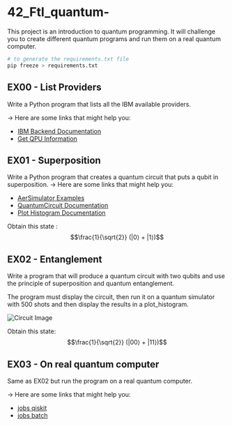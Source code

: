 # 42_Ftl_quantum-
This project is an introduction to quantum programming. It will challenge you to create different quantum programs and run them on a real quantum computer.

```bash
# to generate the requirements.txt file
pip freeze > requirements.txt
```

## EX00 - List Providers

Write a Python program that lists all the IBM available providers.

-> Here are some links that might help you:
- [IBM Backend Documentation](https://docs.quantum.ibm.com/api/qiskit-ibm-runtime/ibm-backend)
- [Get QPU Information](https://docs.quantum.ibm.com/guides/get-qpu-information)

## EX01 - Superposition

Write a Python program that creates a quantum circuit that puts a qubit in superposition.
-> Here are some links that might help you:
- [AerSimulator Examples](https://docs.quantum.ibm.com/guides/local-testing-mode#aersimulator-examples)
- [QuantumCircuit Documentation](https://qiskit.org/documentation/stubs/qiskit.circuit.QuantumCircuit.html)
- [Plot Histogram Documentation](https://docs.quantum.ibm.com/api/qiskit/qiskit.visualization.plot_histogram)

Obtain this state : $$\frac{1}{\sqrt{2}} (|0⟩ + |1⟩)$$

## EX02 - Entanglement

Write a program that will produce a quantum circuit with two qubits and use the principle of superposition and quantum entanglement.

The program must display the circuit, then run it on a quantum simulator with 500 shots and then display the results in a plot_histogram.

![Circuit Image](https://user-images.githubusercontent.com/77266161/107123986-d584de00-68c6-11eb-8e68-ef4ff2e07705.jpg)

Obtain this state: $$\frac{1}{\sqrt{2}} (|00⟩ + |11⟩)$$

## EX03 - On real quantum computer

Same as EX02 but run the program on a real quantum computer.

-> Here are some links that might help you:
- [jobs qiskit](https://qiskit.qotlabs.org/guides/estimate-job-run-time)
- [jobs batch](https://qiskit.qotlabs.org/guides/run-jobs-batch)
